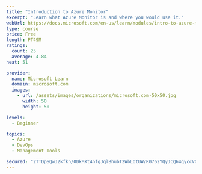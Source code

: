 ```yaml
---
title: "Introduction to Azure Monitor"
excerpt: "Learn what Azure Monitor is and where you would use it."
webUrl: https://docs.microsoft.com/en-us/learn/modules/intro-to-azure-monitor/
type: course
price: Free
length: PT49M
ratings:
  count: 25
  average: 4.84
heat: 51

provider:
  name: Microsoft Learn
  domain: microsoft.com
  images:
    - url: /assets/images/organizations/microsoft.com-50x50.jpg
      width: 50
      height: 50

levels:
  - Beginner

topics:
  - Azure
  - DevOps
  - Management Tools

secured: "2TTDpSQwJ2kfkn/0DkMXt4nfgJqlBhubT2WbLOtUW/R0762YQyJCQ64qyccVOG8C4/epB3WhG1AwKmePrJnKphovpZqv8NDmIdJxSG3puiwOwaezbwyrKO0I+CHqBOpFmagPbxz3B9OvlFCeceMTDOpcFFukcyU5TYKqBoGMZyMDz3/TT3MCiloGfr9efB72rSqNLSzrrA9uiN6bGlA5IkKT459CQ0EkvyqNHji+ibdBnkvnfXQBkRrH9Zyq2zgACTiWrI5bo8P5fL/HigLiize6PWLDUvNnpq+Tm0zokq9/tFPCqzGXjmEQtU1RELH0WEdjFeZY6EyGXOTZSPP3Y1a21xQdKq2WUU767zTROMvHoXo8DntxSm762lkr5wdiSeiwd7vVx+BH4WtYgsHLYB09xi6vOiTTMW9RcTezrJc=;22yfJPfFN5S9ARP7fZIqSw=="
---
```


